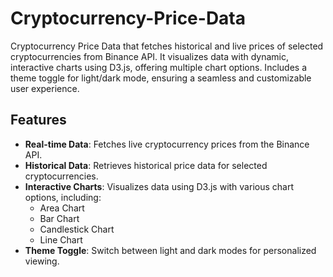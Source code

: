 # Cryptocurrency-Price-Data
Cryptocurrency Price Data that fetches historical and live prices of selected cryptocurrencies from Binance API. It visualizes data with dynamic, interactive charts using D3.js, offering multiple chart options. Includes a theme toggle for light/dark mode, ensuring a seamless and customizable user experience.

## Features

- **Real-time Data**: Fetches live cryptocurrency prices from the Binance API.
- **Historical Data**: Retrieves historical price data for selected cryptocurrencies.
- **Interactive Charts**: Visualizes data using D3.js with various chart options, including:
  - Area Chart
  - Bar Chart
  - Candlestick Chart
  - Line Chart
- **Theme Toggle**: Switch between light and dark modes for personalized viewing.

